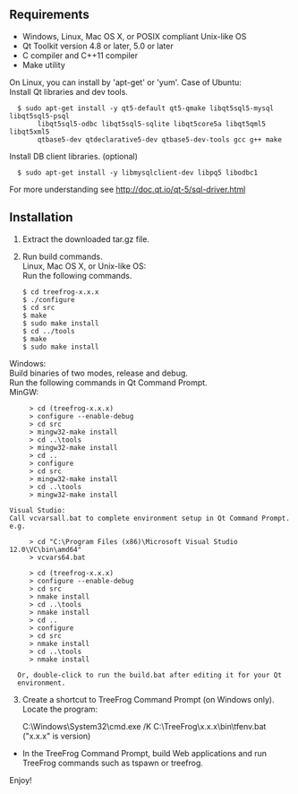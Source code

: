 
Requirements
------------
 - Windows, Linux, Mac OS X, or POSIX compliant Unix-like OS
 - Qt Toolkit version 4.8 or later, 5.0 or later
 - C compiler and C++11 compiler
 - Make utility

On Linux, you can install by 'apt-get' or 'yum'.
Case of Ubuntu:  
  Install Qt libraries and dev tools.

      $ sudo apt-get install -y qt5-default qt5-qmake libqt5sql5-mysql libqt5sql5-psql
           libqt5sql5-odbc libqt5sql5-sqlite libqt5core5a libqt5qml5 libqt5xml5
           qtbase5-dev qtdeclarative5-dev qtbase5-dev-tools gcc g++ make

  Install DB client libraries. (optional)

      $ sudo apt-get install -y libmysqlclient-dev libpq5 libodbc1

  For more understanding see http://doc.qt.io/qt-5/sql-driver.html


Installation
------------
1. Extract the downloaded tar.gz file.

2. Run build commands.  
  Linux, Mac OS X, or Unix-like OS:  
  Run the following commands.

       $ cd treefrog-x.x.x
       $ ./configure
       $ cd src
       $ make
       $ sudo make install
       $ cd ../tools
       $ make
       $ sudo make install

  Windows:  
  Build binaries of two modes, release and debug.  
  Run the following commands in Qt Command Prompt.  
    MinGW:  

         > cd (treefrog-x.x.x)
         > configure --enable-debug
         > cd src
         > mingw32-make install
         > cd ..\tools
         > mingw32-make install
         > cd ..
         > configure
         > cd src
         > mingw32-make install
         > cd ..\tools
         > mingw32-make install

    Visual Studio:  
    Call vcvarsall.bat to complete environment setup in Qt Command Prompt. e.g.

         > cd "C:\Program Files (x86)\Microsoft Visual Studio 12.0\VC\bin\amd64"
         > vcvars64.bat

         > cd (treefrog-x.x.x)
         > configure --enable-debug
         > cd src
         > nmake install
         > cd ..\tools
         > nmake install
         > cd ..
         > configure
         > cd src
         > nmake install
         > cd ..\tools
         > nmake install

      Or, double-click to run the build.bat after editing it for your Qt
      environment.

3. Create a shortcut to TreeFrog Command Prompt (on Windows only).  
  Locate the program:

      C:\Windows\System32\cmd.exe /K C:\TreeFrog\x.x.x\bin\tfenv.bat
      ("x.x.x" is version)

  * In the TreeFrog Command Prompt, build Web applications and run
    TreeFrog commands such as tspawn or treefrog.

 
 Enjoy!
